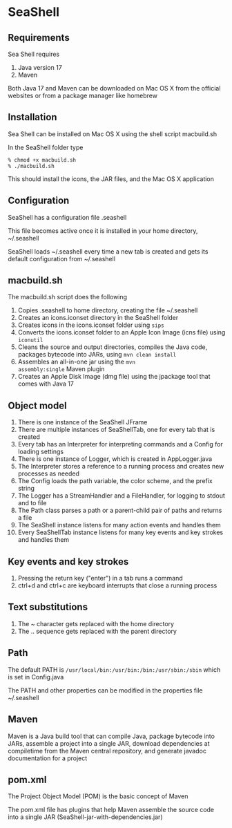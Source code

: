 # SeaShell

## Requirements
Sea Shell requires
1. Java version 17
2. Maven

Both Java 17 and Maven can be downloaded on Mac OS X from the official websites or from a package manager like homebrew

## Installation
Sea Shell can be installed on Mac OS X using the shell script macbuild.sh

In the SeaShell folder type

    % chmod +x macbuild.sh
    % ./macbuild.sh 

This should install the icons, the JAR files, and the Mac OS X application

## Configuration
SeaShell has a configuration file .seashell 

This file becomes active once it is installed in your home directory, ~/.seashell

SeaShell loads ~/.seashell every time a new tab is created and gets its default configuration from ~/.seashell

## macbuild.sh
The macbuild.sh script does the following
1. Copies .seashell to home directory, creating the file ~/.seashell 
2. Creates an icons.iconset directory in the SeaShell folder
3. Creates icons in the icons.iconset folder using <code>sips</code>
4. Converts the icons.iconset folder to an Apple Icon Image (icns file) using <code>iconutil</code>
5. Cleans the source and output directories, compiles the Java code, packages bytecode into JARs, using <code>mvn clean install</code>
6. Assembles an all-in-one jar using the <code>mvn assembly:single</code> Maven plugin
7. Creates an Apple Disk Image (dmg file) using the jpackage tool that comes with Java 17

## Object model 
1. There is one instance of the SeaShell JFrame 
2. There are multiple instances of SeaShellTab, one for every tab that is created 
3. Every tab has an Interpreter for interpreting commands and a Config for loading settings 
4. There is one instance of Logger, which is created in AppLogger.java 
5. The Interpreter stores a reference to a running process and creates new processes as needed 
6. The Config loads the path variable, the color scheme, and the prefix string 
7. The Logger has a StreamHandler and a FileHandler, for logging to stdout and to file 
8. The Path class parses a path or a parent-child pair of paths and returns a file
9. The SeaShell instance listens for many action events and handles them
10. Every SeaShellTab instance listens for many key events and key strokes and handles them

## Key events and key strokes
1. Pressing the return key ("enter") in a tab runs a command
2. ctrl+d and ctrl+c are keyboard interrupts that close a running process

## Text substitutions
1. The ~ character gets replaced with the home directory
2. The .. sequence gets replaced with the parent directory

## Path
The default PATH is <code>/usr/local/bin:/usr/bin:/bin:/usr/sbin:/sbin</code> which is set in Config.java

The PATH and other properties can be modified in the properties file ~/.seashell

## Maven
Maven is a Java build tool that can compile Java, package bytecode into JARs, assemble a project into a single JAR, download dependencies at compiletime from the Maven central repository, and generate javadoc documentation for a project

## pom.xml
The Project Object Model (POM) is the basic concept of Maven

The pom.xml file has plugins that help Maven assemble the source code into a single JAR (SeaShell-jar-with-dependencies.jar)